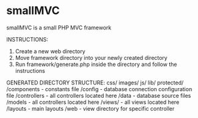 smallMVC
========

smallMVC is a small PHP MVC framework

INSTRUCTIONS:
1. Create a new web directory
2. Move framework directory into your newly created directory
3. Run framework/generate.php inside the directory and follow the instructions

GENERATED DIRECTORY STRUCTURE:
css/
images/
js/
lib/
protected/
         /components     - constants file
         /config         - database connection configuration file
         /controllers    - all controllers located here
         /data           - database source files
         /models         - all controllers located here
         /views/         - all views located here
               /layouts  - main layouts
               /web      - view directory for specific controller


